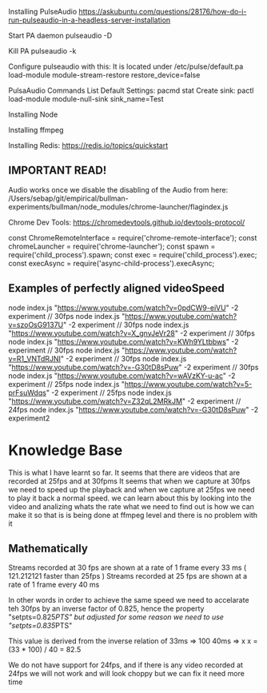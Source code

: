 Installing PulseAudio
https://askubuntu.com/questions/28176/how-do-i-run-pulseaudio-in-a-headless-server-installation

Start PA daemon
pulseaudio -D

Kill PA
pulseaudio -k

Configure pulseaudio with this:
It is located under /etc/pulse/default.pa
load-module module-stream-restore restore_device=false

PulsaAudio Commands
List Default Settings: pacmd stat
Create sink: pactl load-module module-null-sink sink_name=Test


Installing Node


Installing ffmpeg

Installing Redis:
https://redis.io/topics/quickstart


## IMPORTANT READ!
Audio works once we disable the disabling of the Audio
from here: /Users/sebap/git/empirical/bullman-experiments/bullman/node_modules/chrome-launcher/flagindex.js

Chrome Dev Tools: https://chromedevtools.github.io/devtools-protocol/

const ChromeRemoteInterface = require('chrome-remote-interface');
const chromeLauncher = require('chrome-launcher');
const spawn = require('child_process').spawn;
const exec = require('child_process').exec;
const execAsync = require('async-child-process').execAsync;


## Examples of perfectly aligned videoSpeed
node index.js "https://www.youtube.com/watch?v=0pdCW9-eiVU" -2 experiment // 30fps
node index.js "https://www.youtube.com/watch?v=szoOsG9137U" -2 experiment // 30fps
node index.js "https://www.youtube.com/watch?v=X_gnyJeVr28" -2 experiment // 30fps
node index.js "https://www.youtube.com/watch?v=KWh9YLtbbws" -2 experiment // 30fps
node index.js "https://www.youtube.com/watch?v=R1_VNTdRJNI" -2 experiment // 30fps
node index.js "https://www.youtube.com/watch?v=-G30tD8sPuw" -2 experiment // 30fps
node index.js "https://www.youtube.com/watch?v=wAVzKY-u-ac" -2 experiment // 25fps
node index.js "https://www.youtube.com/watch?v=5-prFsuWdqs" -2 experiment // 25fps
node index.js "https://www.youtube.com/watch?v=Z32qL2MRkJM" -2 experiment // 24fps
node index.js "https://www.youtube.com/watch?v=-G30tD8sPuw" -2 experiment2


# Knowledge Base
This is what I have learnt so far. It seems that there are videos that are recorded at 25fps and at 30fpms
It seems that when we capture at 30fps we need to speed up the playback and when
we capture at 25fps we need to play it back a normal speed.
we can learn about this by looking into the video and analizing whats the rate
what we need to find out is how we can make it so that is is being done
at ffmpeg level and there is no problem with it

## Mathematically
Streams recorded at 30 fps are shown at a rate of 1 frame every 33 ms ( 121.212121 faster than 25fps )
Streams recorded at 25 fps are shown at a rate of 1 frame every 40 ms

In other words in order to achieve the same speed we need to accelarate teh 30fps
by an inverse factor of 0.825, hence the property "setpts=0.825*PTS"
but adjusted for some reason we need to use "setpts=0.835*PTS"

This value is derived from the inverse relation of
33ms => 100
40ms => x
x = (33 * 100) / 40 = 82.5

We do not have support for 24fps, and if there is any video recorded at
24fps we will not work and will look choppy but we can fix it need more time
